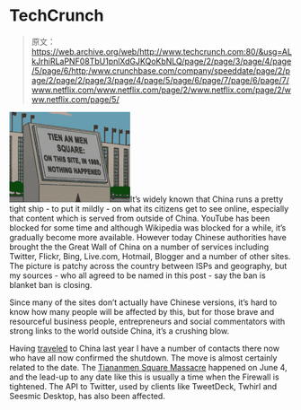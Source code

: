 # TechCrunch

> 原文：<https://web.archive.org/web/http://www.techcrunch.com:80/&usg=ALkJrhiRLaPNF08TbU1pnlXdGJKQoKbNLQ/page/2/page/3/page/4/page/5/page/6/http;/www.crunchbase.com/company/speeddate/page/2/page/2/page/2/page/3/page/4/page/5/page/6/page/7/page/6/page/7/www.netflix.com/www.netflix.com/page/2/www.netflix.com/page/2/www.netflix.com/page/5/>

[![](img/380f97571800e9bb2c31e307f6078df2.png)](https://web.archive.org/web/20090606195514/http://uk.techcrunch.com/2009/06/02/china-shuts-down-twitter-and-bing-in-lead-up-to-tiananmen-anniversary/)It’s widely known that China runs a pretty tight ship - to put it mildly - on what its citizens get to see online, especially that content which is served from outside of China. YouTube has been blocked for some time and although Wikipedia was blocked for a while, it’s gradually become more available. However today Chinese authorities have brought the the Great Wall of China on a number of services including Twitter, Flickr, Bing, Live.com, Hotmail, Blogger and a number of other sites. The picture is patchy across the country between ISPs and geography, but my sources - who all agreed to be named in this post - say the ban is blanket ban is closing.

Since many of the sites don’t actually have Chinese versions, it’s hard to know how many people will be affected by this, but for those brave and resourceful business people, entrepreneurs and social commentators with strong links to the world outside China, it’s a crushing blow.

Having [traveled](https://web.archive.org/web/20090606195514/http://uk.techcrunch.com/2008/11/08/call-for-guest-posts-and-adding-a-contributor/) to China last year I have a number of contacts there now who have all now confirmed the shutdown. The move is almost certainly related to the date. The [Tiananmen Square Massacre](https://web.archive.org/web/20090606195514/http://en.wikipedia.org/wiki/Tiananmen_Square_protests_of_1989) happened on June 4, and the lead-up to any date like this is usually a time when the Firewall is tightened. The API to Twitter, used by clients like TweetDeck, Twhirl and Seesmic Desktop, has also been affected.